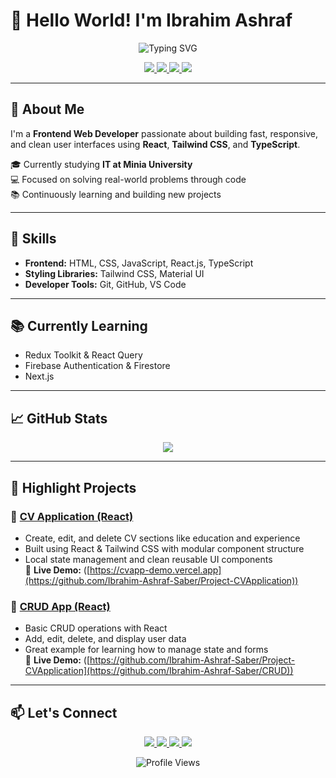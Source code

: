 # 👋 Hello World! I'm Ibrahim Ashraf

<div align="center">
  <img src="https://readme-typing-svg.herokuapp.com?font=Fira+Code&pause=1000&color=0ED3CF&center=true&vCenter=true&width=435&lines=Frontend+Web+Developer;React+%7C+Tailwind+CSS+%7C+TypeScript;Passionate+about+building+clean+UIs" alt="Typing SVG" />
</div>

<p align="center">
  <a href="mailto:xxibrahimashrafxx@gmail.com">
    <img src="https://img.shields.io/badge/Email-D14836?style=for-the-badge&logo=gmail&logoColor=white" />
  </a>
  <a href="https://www.linkedin.com/in/ibrahim-ashraf-924520259/">
    <img src="https://img.shields.io/badge/LinkedIn-0077B5?style=for-the-badge&logo=linkedin&logoColor=white" />
  </a>
  <a href="https://my-portfolio-opal-eta-57.vercel.app/">
    <img src="https://img.shields.io/badge/Portfolio-FF5722?style=for-the-badge&logo=todoist&logoColor=white" />
  </a>
  <a href="https://www.youtube.com/@the-cybermind">
    <img src="https://img.shields.io/badge/YouTube-FF0000?style=for-the-badge&logo=youtube&logoColor=white" />
  </a>
</p>

---

## 🚀 About Me

I'm a **Frontend Web Developer** passionate about building fast, responsive, and clean user interfaces using **React**, **Tailwind CSS**, and **TypeScript**.

🎓 Currently studying **IT at Minia University**  
💻 Focused on solving real-world problems through code  
📚 Continuously learning and building new projects

---

## 🧠 Skills

- **Frontend:** HTML, CSS, JavaScript, React.js, TypeScript  
- **Styling Libraries:** Tailwind CSS, Material UI  
- **Developer Tools:** Git, GitHub, VS Code

---

## 📚 Currently Learning

- Redux Toolkit & React Query  
- Firebase Authentication & Firestore  
- Next.js

---

## 📈 GitHub Stats

<p align="center">
  <img src="https://github-readme-stats.vercel.app/api?username=Ibrahim-Ashraf-Saber&show_icons=true&theme=tokyonight" />
</p>

---

## 📌 Highlight Projects

### 📄 [CV Application (React)](https://github.com/Ibrahim-Ashraf-Saber/Project-CVApplication)
- Create, edit, and delete CV sections like education and experience
- Built using React & Tailwind CSS with modular component structure
- Local state management and clean reusable UI components  
🔗 **Live Demo:** ([https://cvapp-demo.vercel.app](https://github.com/Ibrahim-Ashraf-Saber/Project-CVApplication))  

### 🔄 [CRUD App (React)](https://github.com/Ibrahim-Ashraf-Saber/CRUD)
- Basic CRUD operations with React
- Add, edit, delete, and display user data
- Great example for learning how to manage state and forms  
🔗 **Live Demo:** ([https://github.com/Ibrahim-Ashraf-Saber/Project-CVApplication](https://github.com/Ibrahim-Ashraf-Saber/CRUD))  

---

## 📫 Let's Connect

<p align="center">
  <a href="mailto:xxibrahimashrafxx@gmail.com">
    <img src="https://img.shields.io/badge/Email-D14836?style=for-the-badge&logo=gmail&logoColor=white" />
  </a>
  <a href="https://www.linkedin.com/in/ibrahim-ashraf-924520259/">
    <img src="https://img.shields.io/badge/LinkedIn-0077B5?style=for-the-badge&logo=linkedin&logoColor=white" />
  </a>
  <a href="https://my-portfolio-opal-eta-57.vercel.app/">
    <img src="https://img.shields.io/badge/Portfolio-FF5722?style=for-the-badge&logo=todoist&logoColor=white" />
  </a>
  <a href="https://www.youtube.com/@the-cybermind">
    <img src="https://img.shields.io/badge/YouTube-FF0000?style=for-the-badge&logo=youtube&logoColor=white" />
  </a>
</p>

<p align="center">
  <img src="https://komarev.com/ghpvc/?username=Ibrahim-Ashraf-Saber&style=flat-square&color=blue" alt="Profile Views" />
</p>
